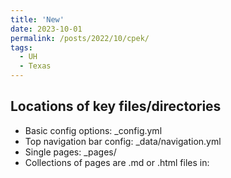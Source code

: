 ```yaml
---
title: 'New'
date: 2023-10-01
permalink: /posts/2022/10/cpek/
tags:
  - UH  
  - Texas
---
```





## Locations of key files/directories

* Basic config options: _config.yml
* Top navigation bar config: _data/navigation.yml
* Single pages: _pages/
* Collections of pages are .md or .html files in:
